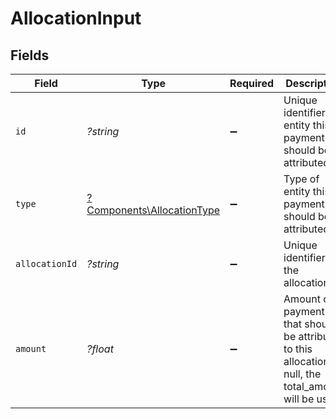 # AllocationInput


## Fields

| Field                                                                                                   | Type                                                                                                    | Required                                                                                                | Description                                                                                             | Example                                                                                                 |
| ------------------------------------------------------------------------------------------------------- | ------------------------------------------------------------------------------------------------------- | ------------------------------------------------------------------------------------------------------- | ------------------------------------------------------------------------------------------------------- | ------------------------------------------------------------------------------------------------------- |
| `id`                                                                                                    | *?string*                                                                                               | :heavy_minus_sign:                                                                                      | Unique identifier of entity this payment should be attributed to.                                       | 123456                                                                                                  |
| `type`                                                                                                  | [?Components\AllocationType](../../Models/Components/AllocationType.md)                                 | :heavy_minus_sign:                                                                                      | Type of entity this payment should be attributed to.                                                    |                                                                                                         |
| `allocationId`                                                                                          | *?string*                                                                                               | :heavy_minus_sign:                                                                                      | Unique identifier of the allocation                                                                     | 123456                                                                                                  |
| `amount`                                                                                                | *?float*                                                                                                | :heavy_minus_sign:                                                                                      | Amount of payment that should be attributed to this allocation. If null, the total_amount will be used. | 49.99                                                                                                   |